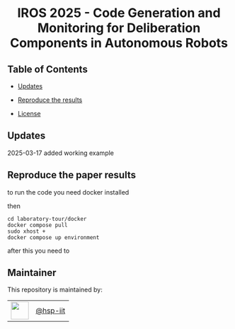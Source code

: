 <h1 align="center">
    IROS 2025 - Code Generation and Monitoring for Deliberation Components in Autonomous Robots
</h1>

<!-- <p align="center"><img src="assets/image.png" alt=""/></p> -->
<!-- 
<div align="center">
  Journal, vol. X, no. y, pp. abc-def, Month Year
</div>

<div align="center">
  <a href=""><b>Paper</b></a> |
  <a href=""><b>arXiv</b></a> |
  <a href=""><b>Video</b></a> |
</div> -->


## Table of Contents

- [Updates](#updates)
<!-- - [Installation](#installation) -->
- [Reproduce the results](#reproduce-the-paper-results)
<!-- - [Run the code with custom data](#run-the-code-with-custom-data-optional) -->
- [License](#license)
<!-- - [Citing this paper](#citing-this-paper) -->

## Updates

2025-03-17 added working example

<!-- ## Installation

```console
<all the instructions require to install your software>
```
:warning: In this section it would be good to provide the user with all the information necessary to install the correct dependencies, with the correct versions. If the dependencies are built from sources, indicating a specific commit/tag represents an alternative to specifying the version. -->

<!-- ### Execution inside a container (alternative)

look in the specific folders -->
 ## Reproduce the paper results

 to run the code you need docker installed 

 then 
 ```
 cd laboratory-tour/docker
 docker compose pull
 sudo xhost +
 docker compose up environment 
 ```
after this you need to 
<!--Before running the experiments, it is suggested to run the following sanity checks to make sure that the environment is properly configure:

```console
<all the instructions required to check that the environent has been configured properly>
```

Instructions for reproducing the experiments:

```console
<all the instructions required to reproduce the results>
```

Adding an example of the expected outcome might be useful.

## Run the code with custom data (optional)

Adding information on the structure of the input data and how it gets processed might be useful.

```console
<all the instructions required to run your code on custom data>
```
-->
<!-- ## License

Information about the license.

:warning: Please read [these](https://github.com/hsp-iit/organization/tree/master/licenses) instructions on how to license HSP code. -->

<!-- ## Citing this paper

```bibtex
@ARTICLE{9568706,
author={Author A, ..., Author Z},
journal={Journal},
title={Title},
year={Year},
volume={X},
number={y},
pages={abc-def},
doi={DOI}
}
``` -->

## Maintainer

This repository is maintained by:

| | |
|:---:|:---:|
| [<img src="assets/image.png" width="40">](https://github.com/hsp-iit) | [@hsp-iit](https://github.com/hsp-iit) |


